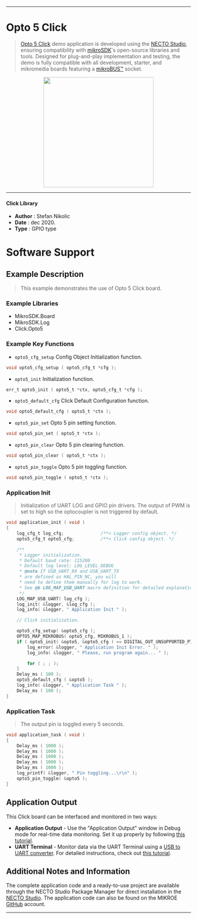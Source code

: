 
---
# Opto 5 Click

> [Opto 5 Click](https://www.mikroe.com/?pid_product=MIKROE-4476) demo application is developed using
the [NECTO Studio](https://www.mikroe.com/necto), ensuring compatibility with [mikroSDK](https://www.mikroe.com/mikrosdk)'s
open-source libraries and tools. Designed for plug-and-play implementation and testing, the demo is fully compatible with
all development, starter, and mikromedia boards featuring a [mikroBUS&trade;](https://www.mikroe.com/mikrobus) socket.

<p align="center">
  <img src="https://www.mikroe.com/?pid_product=MIKROE-4476&image=1" height=300px>
</p>

---

#### Click Library

- **Author**        : Stefan Nikolic
- **Date**          : dec 2020.
- **Type**          : GPIO type

# Software Support

## Example Description

> This example demonstrates the use of Opto 5 Click board.

### Example Libraries

- MikroSDK.Board
- MikroSDK.Log
- Click.Opto5

### Example Key Functions

- `opto5_cfg_setup` Config Object Initialization function.
```c
void opto5_cfg_setup ( opto5_cfg_t *cfg );
```

- `opto5_init` Initialization function.
```c
err_t opto5_init ( opto5_t *ctx, opto5_cfg_t *cfg );
```

- `opto5_default_cfg` Click Default Configuration function.
```c
void opto5_default_cfg ( opto5_t *ctx );
```

- `opto5_pin_set` Opto 5 pin setting function.
```c
void opto5_pin_set ( opto5_t *ctx );
```

- `opto5_pin_clear` Opto 5 pin clearing function.
```c
void opto5_pin_clear ( opto5_t *ctx );
```

- `opto5_pin_toggle` Opto 5 pin toggling function.
```c
void opto5_pin_toggle ( opto5_t *ctx );
```

### Application Init

> Initialization of UART LOG and GPIO pin drivers.
The output of PWM is set to high so the optocoupler
is not triggered by default.

```c
void application_init ( void ) 
{
    log_cfg_t log_cfg;              /**< Logger config object. */
    opto5_cfg_t opto5_cfg;          /**< Click config object. */

    /** 
     * Logger initialization.
     * Default baud rate: 115200
     * Default log level: LOG_LEVEL_DEBUG
     * @note If USB_UART_RX and USB_UART_TX 
     * are defined as HAL_PIN_NC, you will 
     * need to define them manually for log to work. 
     * See @b LOG_MAP_USB_UART macro definition for detailed explanation.
     */
    LOG_MAP_USB_UART( log_cfg );
    log_init( &logger, &log_cfg );
    log_info( &logger, " Application Init " );

    // Click initialization.

    opto5_cfg_setup( &opto5_cfg );
    OPTO5_MAP_MIKROBUS( opto5_cfg, MIKROBUS_1 );
    if ( opto5_init( &opto5, &opto5_cfg ) == DIGITAL_OUT_UNSUPPORTED_PIN ) {
        log_error( &logger, " Application Init Error. " );
        log_info( &logger, " Please, run program again... " );

        for ( ; ; );
    }
    Delay_ms ( 100 );
    opto5_default_cfg ( &opto5 );
    log_info( &logger, " Application Task " );
    Delay_ms ( 100 );
}
```

### Application Task

> The output pin is toggled every 5 seconds. 

```c
void application_task ( void ) 
{
    Delay_ms ( 1000 );
    Delay_ms ( 1000 );
    Delay_ms ( 1000 );
    Delay_ms ( 1000 );
    Delay_ms ( 1000 );
    log_printf( &logger, " Pin toggling...\r\n" );
    opto5_pin_toggle( &opto5 );
}
```

## Application Output

This Click board can be interfaced and monitored in two ways:
- **Application Output** - Use the "Application Output" window in Debug mode for real-time data monitoring.
Set it up properly by following [this tutorial](https://www.youtube.com/watch?v=ta5yyk1Woy4).
- **UART Terminal** - Monitor data via the UART Terminal using
a [USB to UART converter](https://www.mikroe.com/click/interface/usb?interface*=uart,uart). For detailed instructions,
check out [this tutorial](https://help.mikroe.com/necto/v2/Getting%20Started/Tools/UARTTerminalTool).

## Additional Notes and Information

The complete application code and a ready-to-use project are available through the NECTO Studio Package Manager for 
direct installation in the [NECTO Studio](https://www.mikroe.com/necto). The application code can also be found on
the MIKROE [GitHub](https://github.com/MikroElektronika/mikrosdk_click_v2) account.

---
